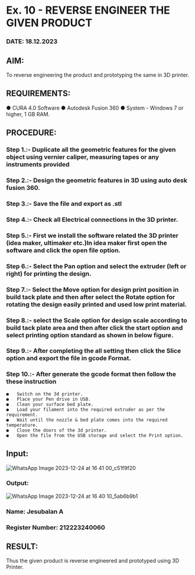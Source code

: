 # Ex. 10 - REVERSE ENGINEER THE GIVEN PRODUCT

### DATE: 18.12.2023

## AIM: 
To reverse engineering the product and prototyping the same in 3D printer.

## REQUIREMENTS:
 ●	CURA 4.0 Software
 ●	 Autodesk Fusion 360
 ●	 System - Windows 7 or higher, 1 GB RAM.

## PROCEDURE:
 ### Step 1.:- Duplicate all the geometric features for the given object using vernier caliper, measuring tapes or any instruments provided
 ### Step 2.:- Design the geometric features in 3D using auto desk fusion 360.
 ### Step 3.:- Save the file and export as .stl
 ### Step 4.:- Check all Electrical connections in the 3D printer.
 ### Step 5.:- First we install the software related the 3D printer (idea maker, ultimaker etc.)In idea maker first open the software and click the open file option.
 ### Step 6.:- Select the Pan option and select the extruder (left or right) for printing the design.
 ### Step 7.:- Select the Move option for design print position in build tack plate and then after select the Rotate option for rotating the design easily printed and used low print material.
 ### Step 8.:- select the Scale option for design scale according to build tack plate area and then after click the start option and select printing option standard as shown in below figure.
 ### Step 9.:- After completing the all setting then click the Slice option and export the file in gcode Format.
 ### Step 10.:- After generate the gcode format then follow the these instruction 
    ●	Switch on the 3d printer.
    ●	Place your Pen drive in USB.
    ●	Clean your surface bed plate.
    ●	Load your filament into the required extruder as per the requirement.
    ●	Wait until the nozzle & bed plate comes into the required temperature.
    ●	Close the doors of the 3d printer.
    ●	Open the file from the USB storage and select the Print option.

## Input:
![WhatsApp Image 2023-12-24 at 16 41 00_c51f9f20](https://github.com/Raji1009/Ex.-10---REVERSE-ENGINEER-THE-GIVEN-PRODUCT/assets/89059861/37a3ee60-4b56-4f13-9964-d69a8571e59a)

### Output:
![WhatsApp Image 2023-12-24 at 16 40 10_5ab6b9b1](https://github.com/Raji1009/Ex.-10---REVERSE-ENGINEER-THE-GIVEN-PRODUCT/assets/89059861/d1a8c2c5-e1c9-4c89-af31-2de55a5a8e33)

### Name: Jesubalan A
### Register Number: 212223240060

## RESULT:
  Thus the given product is reverse engineered and prototyped using 3D Printer.
